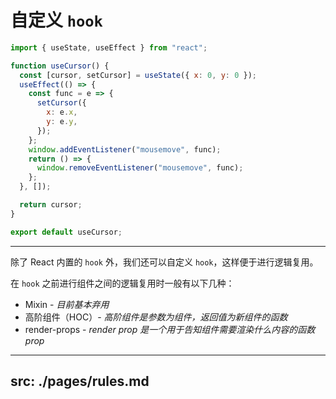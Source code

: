 # 自定义 `hook`

```javascript
import { useState, useEffect } from "react";

function useCursor() {
  const [cursor, setCursor] = useState({ x: 0, y: 0 });
  useEffect(() => {
    const func = e => {
      setCursor({
        x: e.x,
        y: e.y,
      });
    };
    window.addEventListener("mousemove", func);
    return () => {
      window.removeEventListener("mousemove", func);
    };
  }, []);

  return cursor;
}

export default useCursor;
```

---

除了 React 内置的 `hook` 外，我们还可以自定义 `hook`，这样便于进行逻辑复用。

在 `hook` 之前进行组件之间的逻辑复用时一般有以下几种：

- Mixin - _目前基本弃用_
- 高阶组件（HOC）- _高阶组件是参数为组件，返回值为新组件的函数_
- render-props - _render prop 是一个用于告知组件需要渲染什么内容的函数 prop_

---
src: ./pages/rules.md
---
